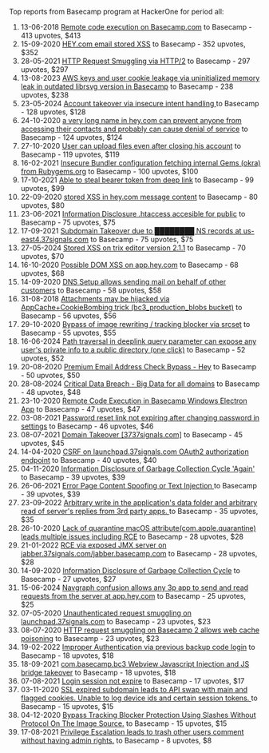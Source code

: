 Top reports from Basecamp program at HackerOne for period all:

1. 13-06-2018 [Remote code execution on Basecamp.com](https://hackerone.com/reports/365271) to Basecamp - 413 upvotes, $413
2. 15-09-2020 [HEY.com email stored XSS](https://hackerone.com/reports/982291) to Basecamp - 352 upvotes, $352
3. 28-05-2021 [HTTP Request Smuggling via HTTP/2](https://hackerone.com/reports/1211724) to Basecamp - 297 upvotes, $297
4. 13-08-2023 [AWS keys and user cookie leakage via uninitialized memory leak in outdated librsvg version in Basecamp](https://hackerone.com/reports/2107680) to Basecamp - 238 upvotes, $238
5. 23-05-2024 [Account takeover via insecure intent handling  ](https://hackerone.com/reports/2516732) to Basecamp - 128 upvotes, $128
6. 24-10-2020 [a very long name in hey.com can prevent anyone from accessing their contacts and probably can cause denial of service](https://hackerone.com/reports/1018037) to Basecamp - 124 upvotes, $124
7. 27-10-2020 [User can upload files even after closing his account](https://hackerone.com/reports/1020371) to Basecamp - 119 upvotes, $119
8. 16-02-2021 [Insecure Bundler configuration fetching internal Gems (okra) from Rubygems.org](https://hackerone.com/reports/1104874) to Basecamp - 100 upvotes, $100
9. 17-10-2021 [Able to steal bearer token from deep link](https://hackerone.com/reports/1372667) to Basecamp - 99 upvotes, $99
10. 22-09-2020 [stored XSS in hey.com message content](https://hackerone.com/reports/988272) to Basecamp - 80 upvotes, $80
11. 23-06-2021 [Information Disclosure .htaccess accesible for public](https://hackerone.com/reports/1241849) to Basecamp - 75 upvotes, $75
12. 17-09-2021 [Subdomain Takeover due to ████████ NS records at us-east4.37signals.com](https://hackerone.com/reports/1342422) to Basecamp - 75 upvotes, $75
13. 27-05-2024 [Stored XSS on trix editor version 2.1.1](https://hackerone.com/reports/2521419) to Basecamp - 70 upvotes, $70
14. 16-10-2020 [Possible DOM XSS on app.hey.com](https://hackerone.com/reports/1010132) to Basecamp - 68 upvotes, $68
15. 14-09-2020 [DNS Setup allows sending mail on behalf of other customers](https://hackerone.com/reports/981824) to Basecamp - 58 upvotes, $58
16. 31-08-2018 [Attachments may be hijacked via AppCache+CookieBombing trick (bc3_production_blobs bucket)](https://hackerone.com/reports/403602) to Basecamp - 56 upvotes, $56
17. 29-10-2020 [Bypass of image rewriting / tracking blocker via srcset](https://hackerone.com/reports/1021885) to Basecamp - 55 upvotes, $55
18. 16-06-2024 [Path traversal in deeplink query parameter can expose any user's private info to a public directory (one click)](https://hackerone.com/reports/2553411) to Basecamp - 52 upvotes, $52
19. 20-08-2020 [Premium Email Address Check Bypass - Hey](https://hackerone.com/reports/963774) to Basecamp - 50 upvotes, $50
20. 28-08-2024 [Critical Data Breach - Big Data for all domains](https://hackerone.com/reports/2686225) to Basecamp - 48 upvotes, $48
21. 23-10-2020 [Remote Code Execution in Basecamp Windows Electron App](https://hackerone.com/reports/1016966) to Basecamp - 47 upvotes, $47
22. 03-08-2021 [Password reset link not expiring after changing password in settings](https://hackerone.com/reports/1288898) to Basecamp - 46 upvotes, $46
23. 08-07-2021 [Domain Takeover [3737signals.com]](https://hackerone.com/reports/1253926) to Basecamp - 45 upvotes, $45
24. 14-04-2020 [CSRF on launchpad.37signals.com OAuth2 authorization endpoint](https://hackerone.com/reports/850022) to Basecamp - 40 upvotes, $40
25. 04-11-2020 [Information Disclosure of Garbage Collection Cycle 'Again' ](https://hackerone.com/reports/1026196) to Basecamp - 39 upvotes, $39
26. 26-06-2021 [Error Page Content Spoofing or Text Injection ](https://hackerone.com/reports/1245051) to Basecamp - 39 upvotes, $39
27. 23-09-2022 [Arbitrary write in the application's data folder and arbitrary read of server's replies from 3rd party apps. ](https://hackerone.com/reports/1710541) to Basecamp - 35 upvotes, $35
28. 26-10-2020 [Lack of quarantine macOS attribute(com.apple.quarantine) leads multiple issues including RCE](https://hackerone.com/reports/1019389) to Basecamp - 28 upvotes, $28
29. 21-01-2022 [RCE via exposed JMX server on jabber.37signals.com/jabber.basecamp.com](https://hackerone.com/reports/1456063) to Basecamp - 28 upvotes, $28
30. 14-09-2020 [Information Disclosure of Garbage Collection Cycle](https://hackerone.com/reports/981796) to Basecamp - 27 upvotes, $27
31. 15-06-2024 [Navgraph confusion allows any 3p app to send and read requests from the server at app.hey.com](https://hackerone.com/reports/2552879) to Basecamp - 25 upvotes, $25
32. 07-05-2020 [Unauthenticated request smuggling on launchpad.37signals.com](https://hackerone.com/reports/867577) to Basecamp - 23 upvotes, $23
33. 08-07-2020 [HTTP request smuggling on Basecamp 2 allows web cache poisoning](https://hackerone.com/reports/919175) to Basecamp - 23 upvotes, $23
34. 19-02-2022 [Improper Authentication via previous backup code login](https://hackerone.com/reports/1485788) to Basecamp - 18 upvotes, $18
35. 18-09-2021 [com.basecamp.bc3 Webview Javascript Injection and JS bridge takeover](https://hackerone.com/reports/1343300) to Basecamp - 18 upvotes, $18
36. 07-08-2021 [Login session not expire](https://hackerone.com/reports/1294231) to Basecamp - 17 upvotes, $17
37. 03-11-2020 [SSL expired subdomain leads to API swap with main and flagged cookies. Unable to log device ids and certain session tokens. ](https://hackerone.com/reports/1024880) to Basecamp - 15 upvotes, $15
38. 04-12-2020 [Bypass Tracking Blocker Protection Using Slashes Without Protocol On The Image Source.](https://hackerone.com/reports/1050656) to Basecamp - 15 upvotes, $15
39. 17-08-2021 [Privilege Escalation leads to trash other users comment without having admin rights.](https://hackerone.com/reports/1307943) to Basecamp - 8 upvotes, $8
